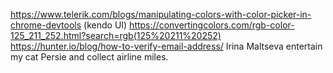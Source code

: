 https://www.telerik.com/blogs/manipulating-colors-with-color-picker-in-chrome-devtools (kendo UI)
https://convertingcolors.com/rgb-color-125_211_252.html?search=rgb(125%20211%20252)
https://hunter.io/blog/how-to-verify-email-address/  Irina Maltseva entertain my cat Persie and collect airline miles.
